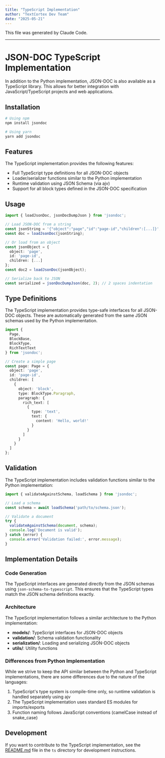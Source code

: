```yaml
---
title: "TypeScript Implementation"
author: "TextCortex Dev Team"
date: "2025-05-21"
---
```


This file was generated by Claude Code.

---

# JSON-DOC TypeScript Implementation

In addition to the Python implementation, JSON-DOC is also available as a TypeScript library. This allows for better integration with JavaScript/TypeScript projects and web applications.

## Installation

```bash
# Using npm
npm install jsondoc

# Using yarn
yarn add jsondoc
```

## Features

The TypeScript implementation provides the following features:

- Full TypeScript type definitions for all JSON-DOC objects
- Loader/serializer functions similar to the Python implementation
- Runtime validation using JSON Schema (via ajv)
- Support for all block types defined in the JSON-DOC specification

## Usage

```typescript
import { loadJsonDoc, jsonDocDumpJson } from 'jsondoc';

// Load JSON-DOC from a string
const jsonString = '{"object":"page","id":"page-id","children":[...]}';
const doc = loadJsonDoc(jsonString);

// Or load from an object
const jsonObject = {
  object: 'page',
  id: 'page-id',
  children: [...]
};
const doc2 = loadJsonDoc(jsonObject);

// Serialize back to JSON
const serialized = jsonDocDumpJson(doc, 2); // 2 spaces indentation
```

## Type Definitions

The TypeScript implementation provides type-safe interfaces for all JSON-DOC objects. These are automatically generated from the same JSON schemas used by the Python implementation.

```typescript
import {
  Page,
  BlockBase,
  BlockType,
  RichTextText
} from 'jsondoc';

// Create a simple page
const page: Page = {
  object: 'page',
  id: 'page-id',
  children: [
    {
      object: 'block',
      type: BlockType.Paragraph,
      paragraph: {
        rich_text: [
          {
            type: 'text',
            text: {
              content: 'Hello, world!'
            }
          }
        ]
      }
    }
  ]
};
```

## Validation

The TypeScript implementation includes validation functions similar to the Python implementation:

```typescript
import { validateAgainstSchema, loadSchema } from 'jsondoc';

// Load a schema
const schema = await loadSchema('path/to/schema.json');

// Validate a document
try {
  validateAgainstSchema(document, schema);
  console.log('Document is valid');
} catch (error) {
  console.error('Validation failed:', error.message);
}
```

## Implementation Details

### Code Generation

The TypeScript interfaces are generated directly from the JSON schemas using `json-schema-to-typescript`. This ensures that the TypeScript types match the JSON schema definitions exactly.

### Architecture

The TypeScript implementation follows a similar architecture to the Python implementation:

- **models/**: TypeScript interfaces for JSON-DOC objects
- **validation/**: Schema validation functionality
- **serialization/**: Loading and serializing JSON-DOC objects
- **utils/**: Utility functions

### Differences from Python Implementation

While we strive to keep the API similar between the Python and TypeScript implementations, there are some differences due to the nature of the languages:

1. TypeScript's type system is compile-time only, so runtime validation is handled separately using ajv
2. The TypeScript implementation uses standard ES modules for imports/exports
3. Function naming follows JavaScript conventions (camelCase instead of snake_case)

## Development

If you want to contribute to the TypeScript implementation, see the [README.md](../ts/README.md) file in the `ts` directory for development instructions.